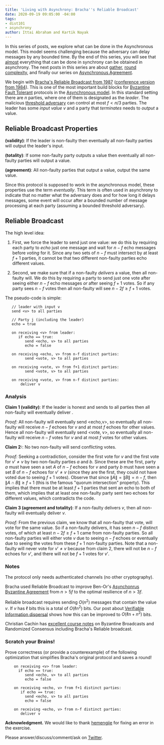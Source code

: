 ```yaml
---
title: 'Living with Asynchrony: Bracha''s Reliable Broadcast'
date: 2020-09-19 09:05:00 -04:00
tags:
- dist101
- asynchrony
author: Ittai Abraham and Kartik Nayak
---
```


In this series of posts, we explore what can be done in the Asynchronous model. This model seems challenging because the adversary can delay messages by any bounded time. By the end of this series, you will see that [almost](https://decentralizedthoughts.github.io/2019-06-25-on-the-impossibility-of-byzantine-agreement-for-n-equals-3f-in-partial-synchrony/) everything that can be done in synchrony can be obtained in asynchrony. The next posts in this series are about [gather](https://decentralizedthoughts.github.io/2021-03-26-living-with-asynchrony-the-gather-protocol/), [round complexity](https://decentralizedthoughts.github.io/2021-09-29-the-round-complexity-of-reliable-broadcast/), and finally our series on [Asynchronous Agreement](https://decentralizedthoughts.github.io/2022-03-30-asynchronous-agreement-part-one-defining-the-problem/).

We begin with [Bracha's Reliable Broadcast from 1987](https://core.ac.uk/download/pdf/82523202.pdf) ([conference version from 1984](https://ecommons.cornell.edu/bitstream/handle/1813/6430/84-590.pdf?sequence=1&isAllowed=y)). This is one of the most important build blocks for [Byzantine Fault Tolerant](https://decentralizedthoughts.github.io/2019-06-07-modeling-the-adversary/) protocols in the [Asynchronous model](https://decentralizedthoughts.github.io/2019-06-01-2019-5-31-models/). In this standard setting there are $n$ parties, where one of them is designated as the *leader*. The malicious [threshold adversary](https://decentralizedthoughts.github.io/2019-06-17-the-threshold-adversary/) can control at most $f<n/3$ parties. The leader has some *input value* $v$ and a party that *terminates* needs to *output* a value.



## Reliable Broadcast Properties

**(validity)**: If the leader is non-faulty then eventually all non-faulty parties will output the leader's input.


**(totality)**: If some non-faulty party outputs a value then eventually all non-faulty parties will output a value.

**(agreement)**: All non-faulty parties that output a value, output the same value.

Since this protocol is supposed to work in the asynchronous model, these properties use the term *eventually*. This term is often used in asynchrony to indicate that no matter what the adversary does and for how long it delays messages, some event will occur after a bounded number of message processing at each party (assuming a bounded threshold adversary).

## Reliable Broadcast

The high level idea:

1. First, we force the leader to send just one value: we do this by requiring each party to *echo* just one message and wait for $n-f$ echo messages before *voting* for it. Since any two sets of $n-f$ must intersect by at least $f+1$ parties, it cannot be that two different non-faulty parties echo different values.

2. Second, we make sure that if a non-faulty *delivers* a value, then all non-faulty will. We do this by requiring a party to send just one vote after seeing either $n-f$ echo messages *or* after seeing $f+1$ votes. So if any party sees $n-f$ votes then all non-faulty will see $n-2f \geq f+1$ votes.

The pseudo-code is simple:


       // leader with input v
       send <v> to all parties

       // Party j (including the leader)
       echo = true
       
       on receiving <v> from leader:
          if echo == true:
             send <echo, v> to all parties
             echo = false

       on receiving <echo, v> from n-f distinct parties:
             send <vote, v> to all parties

       on receiving <vote, v> from f+1 distinct parties:
             send <vote, v> to all parties

       on receiving <vote, v> from n-f distinct parties:
           deliver v

### Analysis

**Claim 1 (validity)**: If the leader is honest and sends <v> to all parties then all non-faulty will eventually deliver <v>.

*Proof:* All non-faulty will eventually send <echo,v>, so eventually all non-faulty will receive $n-f$ echoes for $v$ and at most $f$ echoes for other values. Hence all non-faulty will eventually send <vote, v>, so eventually all non-faulty will receive $n-f$ votes for $v$ and at most $f$ votes for other values.

**Claim 2:**: No two non-faulty will send conflicting votes.

*Proof:* Seeking a contradiction, consider the first vote for $v$ and the first vote for $v' \neq v$ by two non-faulty parties $a$ and $b$. Since these are the first, party $a$ must have seen a set $A$ of $n-f$ echoes for $v$ and party $b$ must have seen a set $B$ of $n-f$ echoes for $v' \neq v$ (since they are the first, they could not have voted due to seeing $f+1$ votes). Observe that since $\|A\|=\|B\|=n-f$, then $\|A \cap B\| \geq f+1$ (this is the famous "quorum intersection" property).  This implies that there must be at least $f+1$ parties that sent an echo to both of them, which implies that at least one non-faulty party sent two echoes for different values, which contradicts the code.
 

**Claim 3 (agreement and totality)**: If a non-faulty delivers $v$, then all non-faulty will eventually deliver $v$.

*Proof:* From the previous claim, we know that all non-faulty that vote, will vote for the same value. So if a non-faulty delivers, it has seen $n-f$ distinct votes, of which at least $n-2f \geq f+1$ came from non-faulty parties. So all non-faulty parties will either vote $v$ due to seeing $n-f$ echoes or eventually due to seeing the votes from these $f+1$ non-faulty parties. Note that a non-faulty will never vote for $v' \neq v$ because from claim 2, there will not be $n-f$ echoes for $v'$, and there will not be $f+1$ votes for $v'$.

### Notes


The protocol only needs authenticated channels (no other cryptography).

Bracha used Reliable Broadcast to improve Ben-Or's [Asynchonrus Byzantine Agreement](https://allquantor.at/blockchainbib/pdf/ben1983another.pdf) from $n>5f$ to the optimal resilience of $n>3f$. 

Reliable broadcast requires sending $O(n^2)$ messages that contain the value $v$. If $v$ has $\ell$ bits this is a total of $O(\ell n^2)$ bits.  Our post about [Verifiable Information dispersal](https://decentralizedthoughts.github.io/2024-08-08-vid/) shows how this can be improved to $O(\ell n +  n^2)$ bits.

Christian Cachin has [excellent course notes](https://dcl.epfl.ch/site/_media/education/sdc_byzconsensus.pdf) on Byzantine Broadcasts and Randomized Consensus including Bracha's Reliable broadcast.

### Scratch your Brains!

Prove correctness (or provide a counterexample) of the following optimization that simplifies Bracha's original protocol and saves a round!

        on receiving <v> from leader:
          if echo == true:
             send <echo, v> to all parties
             echo = false

        on receiving <echo, v> from f+1 distinct parties:
           if echo == true:
             send <echo, v> to all parties
             echo = false

        on receiving <echo, v> from n-f distinct parties:
           deliver v


**Acknowledgment.** We would like to thank [hemengjie](https://twitter.com/VfRy8lQUeL9t4y6) for fixing an error in the exercise. 


Please answer/discuss/comment/ask on [Twitter](https://twitter.com/ittaia/status/1307772031954546697?s=20). 

